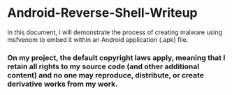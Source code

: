 # Android-Reverse-Shell-Writeup
In this document, I will demonstrate the process of creating malware using msfvenom to embed it within an Android application (.apk) file.

### On my project, the default copyright laws apply, meaning that I retain all rights to my source code (and other additional content) and no one may reproduce, distribute, or create derivative works from my work.
